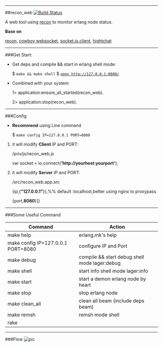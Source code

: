 
-----------------
##recon_web
[![Build Status](https://travis-ci.org/zhongwencool/recon_web.png)](https://travis-ci.org/zhongwencool/recon_web)

A web tool using [recon](https://github.com/ferd/recon) to monitor erlang node status. 


**Base on**

[recon](https://github.com/ferd/recon), [cowboy websocket](https://github.com/ninenines/cowboy), [socket.io.client](https://github.com/socketio/socket.io-client),   [hightchat](http://www.highcharts.com/) 

------------------
###Get Start:

* Get deps and compile && start in erlang shell mode:

	$ `make && make shell`
	$ [`open http://127.0.0.1:8080/`](http://127.0.0.1:8080/)

* Combined with your system:

   1> application:ensure_all_started(recon_web).
   
   2> application:stop(recon_web).
	
----------
###Config

* **Recommend** using Line command 

    $ `make config IP=127.0.0.1 PORT=8080`
    
1. it will modify **Client** IP and PORT:

    /priv/js/recon_web.js

	var socket =  io.connect(**'http://yourhost:yourport'**);

2. it will modify **Server** IP and PORT:

    /src/recon_web.app.src

    {ip,{**"127.0.0.1"**}},%% default :localhost,better using nginx to proxypass

    {port,**8080**}]}
    
----------  

###Some Useful Command

| Command                            | Action | 
| ------------                       | ------------- 
| make help                          | erlang.mk's help
| make config IP=127.0.0.1 PORT=8080 | configure IP and Port  
| make debug                         | compile && start debug shell mode lager:debug
| make shell                         | start info shell mode lager:info
| make start                         | start a demon erlang node by heart
| make stop                          | stop erlang node
| make clean_all                     | clean all beam (include deps beam)
| make remsh                         | remsh mode shell
| rake                               | 

-------------------
###Flow
![pic](http://7xi3w8.com1.z0.glb.clouddn.com/recon_web_flow949_561.jpg)
